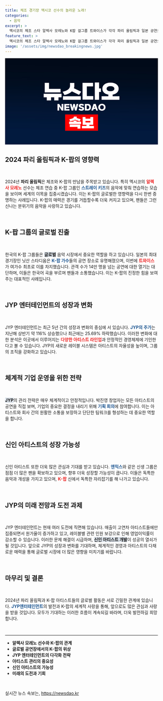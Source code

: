 ```yaml
---
title: 체조 경기장 멕시코 선수의 놀라운 노래!
categories:
  - 음악
excerpt: >
  멕시코의 체조 스타 알렉사 모레노와 K팝 걸그룹 트와이스가 각각 파리 올림픽과 일본 공연으로 화제를 모으고 있습니다. JYP 엔터테인먼트의 주가는 하락세지만, 글로벌 팬덤과 다양한 아티스트 라인업으로 미래를 기대하게 합니다. 클릭해서 더 자세한 이야기를 확인하세요!
feature_text: >
  멕시코의 체조 스타 알렉사 모레노와 K팝 걸그룹 트와이스가 각각 파리 올림픽과 일본 공연으로 화제를 모으고 있습니다. JYP 엔터테인먼트의 주가는 하락세지만, 글로벌 팬덤과 다양한 아티스트 라인업으로 미래를 기대하게 합니다. 클릭해서 더 자세한 이야기를 확인하세요!
image: '/assets/img/newsdao_breakingnews.jpg'
---
```


<p><img src="/assets/img/newsdao_breakingnews.jpg" alt="firstkoreanews 속보" /></p>

<h2 data-ke-size="size26">2024 파리 올림픽과 K-팝의 영향력</h2>

<p data-ke-size="size16">&nbsp;</p>

<p>2024년 <b>파리 올림픽</b>은 체조와 K-팝의 만남을 주목받고 있습니다. 특히 멕시코의 <b><span style="color: #ee2323;">알렉사 모레노</span></b> 선수는 체조 연습 중 K-팝 그룹인 <b><span style="color: #1a5490;">스트레이 키즈</span></b>의 음악에 맞춰 연습하는 모습을 보이며 세계의 이목을 집중시켰습니다. 이는 K-팝의 글로벌한 영향력을 다시 한번 증명하는 사례입니다. K-팝의 매력은 경기를 거듭할수록 더욱 커지고 있으며, 팬들은 그런 신나는 분위기의 음악을 사랑하고 있습니다. </p>

<p data-ke-size="size16">&nbsp;</p>

<h2 data-ke-size="size26">K-팝 그룹의 글로벌 진출</h2>

<p data-ke-size="size16">&nbsp;</p>

<p>한국의 K-팝 그룹들은 <b><span style="background-color: #21538527;">글로벌</span></b> 음악 시장에서 중요한 역할을 하고 있습니다. 일본의 최대 경기장인 닛산 스타디움은 <b><span style="color: #1a5490;">K-팝 가수</span></b>들의 공연 장소로 유명해졌으며, 이번에 <b><span style="color: #ee2323;">트와이스</span></b>가 여가수 최초로 이를 차지했습니다. 관객 수가 14만 명을 넘는 공연에 대한 열기는 대단하며, 이들은 한국어 곡을 부르며 팬들과 소통했습니다. 이는 K-팝의 진정한 힘을 보여주는 대표적인 사례입니다. </p>

<p data-ke-size="size16">&nbsp;</p>

<h2 data-ke-size="size26">JYP 엔터테인먼트의 성장과 변화</h2>

<p data-ke-size="size16">&nbsp;</p>

<p>JYP 엔터테인먼트는 최근 5년 간의 성장과 변화의 중심에 서 있습니다. <b><span style="color: #1a5490;">JYP의 주가</span></b>는 지난해 상반기 약 116% 상승했으나 최근에는 25.69% 하락했습니다. 이러한 변화에 대한 분석은 이곳에서 이루어지는 <b><span style="color: #ee2323;">다양한 아티스트 라인업</span></b>과 안정적인 경영체제에 기인한다고 볼 수 있습니다. JYP의 새로운 레이블 시스템은 아티스트의 자율성을 높이며, 그룹의 조직을 강화하고 있습니다. </p>

<p data-ke-size="size16">&nbsp;</p>

<h2 data-ke-size="size26">체계적 기업 운영을 위한 전략</h2>

<p data-ke-size="size16">&nbsp;</p>

<p><b><span style="background-color: #21538527;">JYP</span></b>의 관리 전략은 매우 체계적이고 안정적입니다. 박진영 창업자는 모든 아티스트의 공연을 직접 보며, 기업의 중요한 결정을 내리기 위해 <b><span style="color: #1a5490;">기획 회의</span></b>에 참여합니다. 이는 아티스트와 회사 간의 원활한 소통을 보장하고 단단한 팀워크를 형성하는 데 중요한 역할을 합니다. </p>

<p data-ke-size="size16">&nbsp;</p>

<h2 data-ke-size="size26">신인 아티스트의 성장 가능성</h2>

<p data-ke-size="size16">&nbsp;</p>

<p>신인 아티스트 또한 더욱 많은 관심과 기대를 받고 있습니다. <b><span style="color: #1a5490;">엔믹스</span></b>와 같은 신생 그룹은 점점 더 많은 팬을 확보하고 있으며, 향후 더욱 성장할 가능성이 큽니다. 이들은 독특한 음악과 개성을 가지고 있으며, <b><span style="color: #ee2323;">K-팝</span></b> 신에서 독특한 자리잡기를 해 나가고 있습니다. </p>

<p data-ke-size="size16">&nbsp;</p>

<h2 data-ke-size="size26">JYP의 미래 전망과 도전 과제</h2>

<p data-ke-size="size16">&nbsp;</p>

<p>JYP 엔터테인먼트는 현재 여러 도전에 직면해 있습니다. 매출이 고연차 아티스트들에만 집중되면서 원가율이 증가하고 있고, 레이블별 관련 인원 보강으로 인해 영업이익률이 감소할 수 있습니다. 이러한 문제 해결이 시급하며, <b><span style="background-color: #21538527;">신인 아티스트 개발</span></b>이 성공의 열쇠가 될 것입니다. 앞으로 JYP의 성장과 변화를 기대하며, 체계적인 경영과 아티스트의 다채로운 매력을 통해 글로벌 시장에 더 많은 영향을 미치기를 바랍니다. </p>

<p data-ke-size="size16">&nbsp;</p>

<h2 data-ke-size="size26">마무리 및 결론</h2>

<p data-ke-size="size16">&nbsp;</p>

<p>2024년 파리 올림픽과 K-팝 아티스트들의 글로벌 활동은 서로 긴밀한 관계에 있습니다. <b><span style="color: #1a5490;">JYP엔터테인먼트</span></b>의 발전과 K-팝의 세계적 사랑을 통해, 앞으로도 많은 관심과 사랑을 받을 것입니다. 모두가 기대하는 이러한 흐름이 계속되길 바라며, 더욱 발전하길 희망합니다.   </p>

<p data-ke-size="size16">&nbsp;</p>

<hr style="height: 1px; background-color: #000; border: none;"/>

<ul>
<li><b>알렉사 모레노 선수와 K-팝의 관계</b></li>
<li><b>글로벌 공연장에서의 K-팝의 위상</b></li>
<li><b>JYP 엔터테인먼트의 다각화 전략</b></li>
<li><b>아티스트 관리의 중요성</b></li>
<li><b>신인 아티스트의 가능성</b></li>
<li><b>미래의 도전과 기회</b></li>
</ul>

<p data-ke-size="size16">&nbsp;</p>
실시간 뉴스 속보는, <a href="https://newsdao.kr" rel="dofollow">https://newsdao.kr</a>


